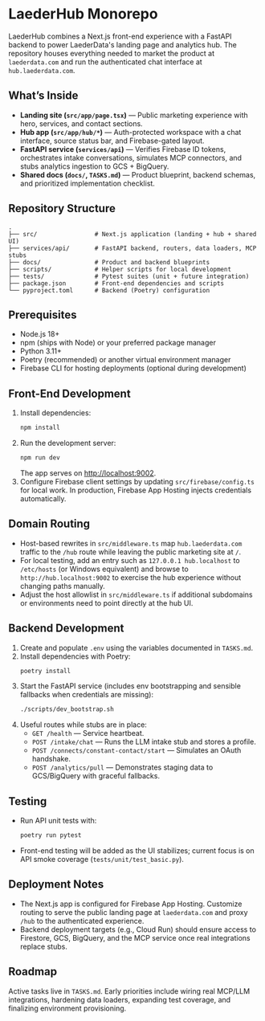 # LaederHub Monorepo

LaederHub combines a Next.js front-end experience with a FastAPI backend to power LaederData's landing page and analytics hub. The repository houses everything needed to market the product at `laederdata.com` and run the authenticated chat interface at `hub.laederdata.com`.

## What’s Inside
- **Landing site (`src/app/page.tsx`)** &mdash; Public marketing experience with hero, services, and contact sections.
- **Hub app (`src/app/hub/*`)** &mdash; Auth-protected workspace with a chat interface, source status bar, and Firebase-gated layout.
- **FastAPI service (`services/api`)** &mdash; Verifies Firebase ID tokens, orchestrates intake conversations, simulates MCP connectors, and stubs analytics ingestion to GCS + BigQuery.
- **Shared docs (`docs/`, `TASKS.md`)** &mdash; Product blueprint, backend schemas, and prioritized implementation checklist.

## Repository Structure
```
.
├── src/                # Next.js application (landing + hub + shared UI)
├── services/api/       # FastAPI backend, routers, data loaders, MCP stubs
├── docs/               # Product and backend blueprints
├── scripts/            # Helper scripts for local development
├── tests/              # Pytest suites (unit + future integration)
├── package.json        # Front-end dependencies and scripts
└── pyproject.toml      # Backend (Poetry) configuration
```

## Prerequisites
- Node.js 18+
- npm (ships with Node) or your preferred package manager
- Python 3.11+
- Poetry (recommended) or another virtual environment manager
- Firebase CLI for hosting deployments (optional during development)

## Front-End Development
1. Install dependencies:
   ```bash
   npm install
   ```
2. Run the development server:
   ```bash
   npm run dev
   ```
   The app serves on [http://localhost:9002](http://localhost:9002).
3. Configure Firebase client settings by updating `src/firebase/config.ts` for local work. In production, Firebase App Hosting injects credentials automatically.

## Domain Routing
- Host-based rewrites in `src/middleware.ts` map `hub.laederdata.com` traffic to the `/hub` route while leaving the public marketing site at `/`.
- For local testing, add an entry such as `127.0.0.1 hub.localhost` to `/etc/hosts` (or Windows equivalent) and browse to `http://hub.localhost:9002` to exercise the hub experience without changing paths manually.
- Adjust the host allowlist in `src/middleware.ts` if additional subdomains or environments need to point directly at the hub UI.

## Backend Development
1. Create and populate `.env` using the variables documented in `TASKS.md`.
2. Install dependencies with Poetry:
   ```bash
   poetry install
   ```
3. Start the FastAPI service (includes env bootstrapping and sensible fallbacks when credentials are missing):
   ```bash
   ./scripts/dev_bootstrap.sh
   ```
4. Useful routes while stubs are in place:
   - `GET /health` — Service heartbeat.
   - `POST /intake/chat` — Runs the LLM intake stub and stores a profile.
   - `POST /connects/constant-contact/start` — Simulates an OAuth handshake.
   - `POST /analytics/pull` — Demonstrates staging data to GCS/BigQuery with graceful fallbacks.

## Testing
- Run API unit tests with:
  ```bash
  poetry run pytest
  ```
- Front-end testing will be added as the UI stabilizes; current focus is on API smoke coverage (`tests/unit/test_basic.py`).

## Deployment Notes
- The Next.js app is configured for Firebase App Hosting. Customize routing to serve the public landing page at `laederdata.com` and proxy `/hub` to the authenticated experience.
- Backend deployment targets (e.g., Cloud Run) should ensure access to Firestore, GCS, BigQuery, and the MCP service once real integrations replace stubs.

## Roadmap
Active tasks live in `TASKS.md`. Early priorities include wiring real MCP/LLM integrations, hardening data loaders, expanding test coverage, and finalizing environment provisioning.
